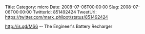 Title: 
Category: micro
Date: 2008-07-06T00:00:00
Slug: 2008-07-06T00:00:00
TwitterId: 851492424
TweetUrl: https://twitter.com/mark_philpot/status/851492424

http://is.gd/MS6 -- The Engineer's Battery Recharger